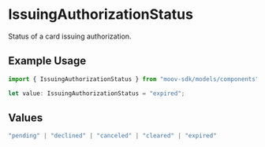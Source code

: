 # IssuingAuthorizationStatus

Status of a card issuing authorization.

## Example Usage

```typescript
import { IssuingAuthorizationStatus } from "moov-sdk/models/components";

let value: IssuingAuthorizationStatus = "expired";
```

## Values

```typescript
"pending" | "declined" | "canceled" | "cleared" | "expired"
```